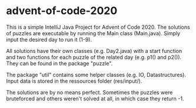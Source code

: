 # advent-of-code-2020

This is a simple IntelliJ Java Project for Advent of Code 2020. The solutions of puzzles are executable by running the Main class (Main.java).
Simply input the desired day to run it (1-9).

All solutions have their own classes (e.g. Day2.java) with a start function and two functions for each puzzle of the related day (e.g. p1() and p2()).
They can be found in the package "puzzle". 

The package "util" contains some helper classes (e.g. IO, Datastructures). Input data is stored in the ressources folder (res/input/).

The solutions are by no means perfect. Sometimes the puzzles were bruteforced and others weren't solved at all, in which case they return -1.
